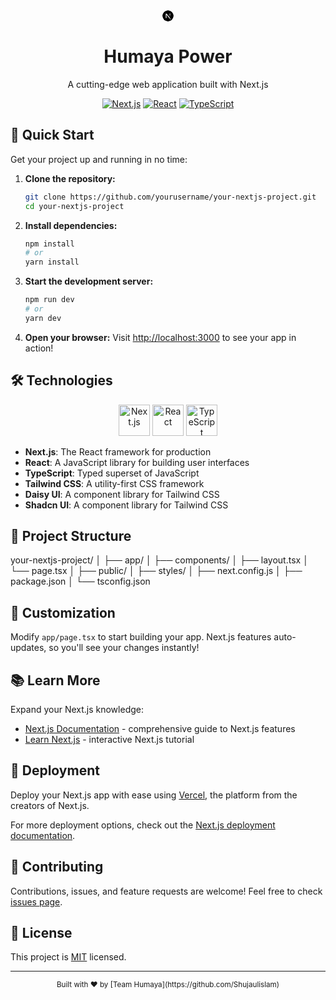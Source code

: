 <div align="center">
<!--   <img src="https://nextjs.org/static/images/nextjs-logo.png" alt="Next.js Logo" width="200"/> -->
  <svg xmlns="http://www.w3.org/2000/svg" viewBox="0 0 180 180" width="18"><mask height="180" id=":r8:mask0_408_134" maskUnits="userSpaceOnUse" width="180" x="0" y="0" style="mask-type: alpha;"><circle cx="90" cy="90" fill="black" r="90"></circle></mask><g mask="url(#:r8:mask0_408_134)"><circle cx="90" cy="90" data-circle="true" fill="black" r="90"></circle><path d="M149.508 157.52L69.142 54H54V125.97H66.1136V69.3836L139.999 164.845C143.333 162.614 146.509 160.165 149.508 157.52Z" fill="url(#:r8:paint0_linear_408_134)"></path><rect fill="url(#:r8:paint1_linear_408_134)" height="72" width="12" x="115" y="54"></rect></g><defs><linearGradient gradientUnits="userSpaceOnUse" id=":r8:paint0_linear_408_134" x1="109" x2="144.5" y1="116.5" y2="160.5"><stop stop-color="white"></stop><stop offset="1" stop-color="white" stop-opacity="0"></stop></linearGradient><linearGradient gradientUnits="userSpaceOnUse" id=":r8:paint1_linear_408_134" x1="121" x2="120.799" y1="54" y2="106.875"><stop stop-color="white"></stop><stop offset="1" stop-color="white" stop-opacity="0"></stop></linearGradient></defs></svg>
  <h1>Humaya Power</h1>
  <p>A cutting-edge web application built with Next.js</p>
  
  [![Next.js](https://img.shields.io/badge/Next.js-13.0+-000000?style=for-the-badge&logo=next.js&logoColor=white)](https://nextjs.org/)
  [![React](https://img.shields.io/badge/React-18.0+-61DAFB?style=for-the-badge&logo=react&logoColor=black)](https://reactjs.org/)
  [![TypeScript](https://img.shields.io/badge/TypeScript-4.5+-3178C6?style=for-the-badge&logo=typescript&logoColor=white)](https://www.typescriptlang.org/)
</div>

## 🚀 Quick Start

Get your project up and running in no time:

1. **Clone the repository:**
   ```bash
   git clone https://github.com/yourusername/your-nextjs-project.git
   cd your-nextjs-project
   ```

2. **Install dependencies:**
   ```bash
   npm install
   # or
   yarn install
   ```

3. **Start the development server:**
   ```bash
   npm run dev
   # or
   yarn dev
   ```

4. **Open your browser:**
   Visit [http://localhost:3000](http://localhost:3000) to see your app in action!

## 🛠️ Technologies

<div align="center">
  <img src="https://cdn.jsdelivr.net/gh/devicons/devicon/icons/nextjs/nextjs-original-wordmark.svg" alt="Next.js" width="50" height="50"/>
  <img src="https://cdn.jsdelivr.net/gh/devicons/devicon/icons/react/react-original.svg" alt="React" width="50" height="50"/>
  <img src="https://cdn.jsdelivr.net/gh/devicons/devicon/icons/typescript/typescript-original.svg" alt="TypeScript" width="50" height="50"/>
</div>

- **Next.js**: The React framework for production
- **React**: A JavaScript library for building user interfaces
- **TypeScript**: Typed superset of JavaScript
- **Tailwind CSS**: A utility-first CSS framework
- **Daisy UI**: A component library for Tailwind CSS
- **Shadcn UI**: A component library for Tailwind CSS

## 📂 Project Structure

your-nextjs-project/
│
├── app/
│   ├── components/
│   ├── layout.tsx
│   └── page.tsx
│
├── public/
│
├── styles/
│
├── next.config.js
│
├── package.json
│
└── tsconfig.json

## 🎨 Customization

Modify `app/page.tsx` to start building your app. Next.js features auto-updates, so you'll see your changes instantly!

## 📚 Learn More

Expand your Next.js knowledge:

- [Next.js Documentation](https://nextjs.org/docs) - comprehensive guide to Next.js features
- [Learn Next.js](https://nextjs.org/learn) - interactive Next.js tutorial

## 🚀 Deployment

Deploy your Next.js app with ease using [Vercel](https://vercel.com/new?utm_medium=default-template&filter=next.js&utm_source=create-next-app&utm_campaign=create-next-app-readme), the platform from the creators of Next.js.

For more deployment options, check out the [Next.js deployment documentation](https://nextjs.org/docs/deployment).

## 🤝 Contributing

Contributions, issues, and feature requests are welcome! Feel free to check [issues page](https://github.com/Shujaulislam/hmp-try1/issues).

## 📄 License

This project is [MIT](https://opensource.org/licenses/MIT) licensed.

---

<div align="center">
  <sub>Built with ❤️ by [Team Humaya](https://github.com/Shujaulislam)</sub>
</div>
